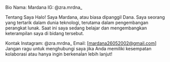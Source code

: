 Bio
Nama: Mardana
IG: @zra.mrdna_

Tentang Saya
Halo! Saya Mardana, atau biasa dipanggil Dana. Saya seorang yang tertarik dalam dunia teknologi, terutama dalam pengembangan perangkat lunak. Saat ini saya sedang belajar dan mengembangkan keterampilan saya di bidang tersebut.

Kontak
Instagram: @zra.mrdna_
Email: [mardana26052002@gmail.com]
Jangan ragu untuk menghubungi saya jika Anda memiliki kesempatan kolaborasi atau hanya ingin berkenalan lebih lanjut!